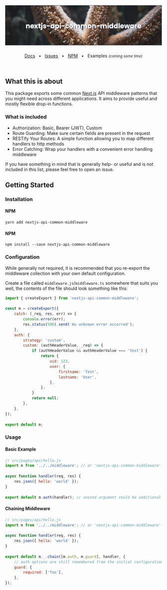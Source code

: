 <div align="center">
<h1>
  <img src="/assets/banner.jpg?raw=true" alt="nextjs-api-common-middleware" />
</h1>

<a href="https://nextjs-common-middleware.kldzj.dev/">Docs</a>
&nbsp;&nbsp;&bull;&nbsp;&nbsp;
<a href="https://github.com/kldzj/nextjs-api-common-middleware/issues">Issues</a>
&nbsp;&nbsp;&bull;&nbsp;&nbsp;
<a href="https://www.npmjs.com/package/nextjs-api-common-middleware">NPM</a>
&nbsp;&nbsp;&bull;&nbsp;&nbsp;
<span>Examples <small><i>(coming some time)</i></small></span>

</div>

<br>

## What this is about

This package exports some common [Next.js](https://nextjs.org/) API middleware patterns that you might need across different applications. It aims to provide useful and mostly flexible drop-in functions.

### What is included

-   Authorization: Basic, Bearer (JWT), Custom
-   Route Guarding: Make sure certain fields are present in the request
-   RESTify Your Routes: A simple function allowing you to map different handlers to http methods
-   Error Catching: Wrap your handlers with a convenient error handling middleware

If you have something in mind that is generally help- or useful and is not included in this list, please feel free to open an issue.

## Getting Started

### Installation

#### NPM

```console
yarn add nextjs-api-common-middleware
```

#### NPM

```console
npm install --save nextjs-api-common-middleware
```

### Configuration

While generally not required, it is recommended that you re-export the middleware collection with your own default configuration.

Create a file called `middleware.js`/`middleware.ts` somewhere that suits you well, the contents of the file should look something like this:

```javascript
import { createExport } from 'nextjs-api-common-middleware';

const m = createExport({
	catch: (_req, res, err) => {
		console.error(err);
		res.status(500).send('An unknown error occurred');
	},
	auth: {
		strategy: 'custom',
		custom: (authHeaderValue, _req) => {
			if (authHeaderValue && authHeaderValue === 'test') {
				return {
					uid: 123,
					user: {
						firstname: 'Test',
						lastname: 'User',
					},
				};
			}
			return null;
		},
	},
});

export default m;
```

### Usage

#### Basic Example

```javascript
// src/pages/api/hello.js
import m from '../../middleware'; // or 'nextjs-api-common-middleware'

async function handler(req, res) {
	res.json({ hello: 'world' });
}

export default m.auth(handler); // second argument could be additional options
```

#### Chaining Middleware

```javascript
// src/pages/api/hello.js
import m from '../../middleware'; // or 'nextjs-api-common-middleware'

async function handler(req, res) {
	res.json({ hello: 'world' });
}

export default m._.chain([m.auth, m.guard], handler, {
	// auth options are still remembered from the initial configuration
	guard: {
		required: ['foo'],
	},
});
```
